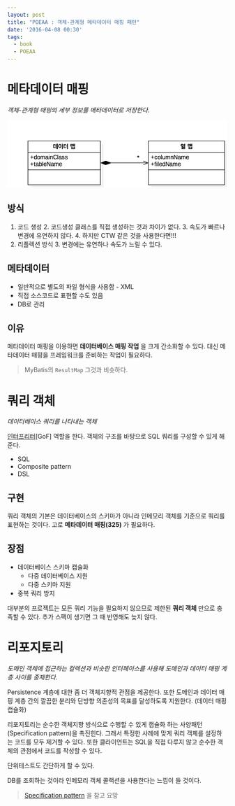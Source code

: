 ```yaml
---
layout: post
title: "POEAA : 객체-관계형 메타데이터 매핑 패턴"
date: '2016-04-08 00:30'
tags:
  - book
  - POEAA
---
```


# 메타데이터 매핑

_객체-관계형 매핑의 세부 정보를 메타데이터로 저장한다._

![Meta data mapping](/attach/2016/POEAA/ClassDiagram-MetaData.png)

## 방식

1. 코드 생성
    2. 코드생성 클래스를 직접 생성하는 것과 차이가 없다.
    3. 속도가 빠르나 변경에 유연하지 않다.
    4. 하지만 CTW 같은 것을 사용한다면!!!
2. 리플렉션 방식
    3. 변경에는 유연하나 속도가 느릴 수 있다.

## 메타데이터

- 일반적으로 별도의 파일 형식을 사용함 - XML
- 직접 소스코드로 표현할 수도 있음
- DB로 관리

## 이유

메타데이터 매핑을 이용하면 **데이터베이스 매핑 작업** 을 크게 간소화할 수 있다.
대신 메타데이터 매핑을 프레임워크를 준비하는 작업이 필요하다.

> MyBatis의 `ResultMap` 그것과 비슷하다.

# 쿼리 객체

_데이터베이스 쿼리를 나타내는 객체_

[인터프리터][fe8fa48d][GoF] 역할을 한다. 객체의 구조를 바탕으로 SQL 쿼리를 구성할 수 있게 해준다.

  [fe8fa48d]: https://en.wikipedia.org/wiki/Interpreter_pattern "인터프리터 패턴"

- SQL
- Composite pattern
- DSL

## 구현

쿼리 객체의 기본은 데이터베이스의 스키마가 아니라 인메모리 객체를 기준으로 쿼리를 표현하는 것이다.
고로 **메타데이터 매핑(325)** 가 필요하다.

## 장점

- 데이터베이스 스키마 캡슐화
    - 다중 데이터베이스 지원
    - 다중 스키마 지원
- 중복 쿼리 방지

대부분의 프로젝트는 모든 쿼리 기능을 필요하지 않으므로 제한된 **쿼리 객체** 만으로 충족할 수 있다.
추가 스팩이 생기면 그 때 반영해도 늦지 않다.

# 리포지토리

_도메인 객체에 접근하는 컬렉션과 비슷한 인터페이스를 사용해 도메인과 데이터 매핑 계층 사이를 중재한다._

Persistence 계층에 대한 좀 더 객체지향적 관점을 제공한다. 또한 도메인과 데이터 매핑 계층 간의 깔끔한
분리와 단방향 의존성의 목표를 달성하도록 지원한다. (데이터 매핑 캡슐화)

리포지토리는 순수한 객체지향 방식으로 수행할 수 있게 캡슐화 하는 사양패턴(Specification pattern)을
촉진힌다. 그래서 특정한 사례에 맞게 쿼리 객체를 설정하는 코드를 모두 제거할 수 있다. 또한 클라이언트는
SQL을 직접 다루지 않고 순수한 객체의 관점에서 코드를 작성할 수 있다.

단위테스트도 간단하게 할 수 있다.

DB를 조회하는 것이라 인메모리 객체 콜랙션을 사용한다는 느낌이 들 것이다.

> [Specification pattern][e30c03da] 을 참고 요망

  [e30c03da]: https://en.wikipedia.org/wiki/Specification_pattern "Specification pattern"
